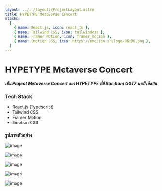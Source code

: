 ```yaml
---
layout: ../../layouts/ProjectLayout.astro
title: HYPETYPE Metaverse Concert
stacks:
  [
    { name: React.js, icon: react_ts },
    { name: Tailwind CSS, icon: tailwindcss },
    { name: Framer Motion, icon: framer_motion },
    { name: Emotion CSS, icon: https://emotion.sh/logo-96x96.png },
  ]
---
```


# HYPETYPE Metaverse Concert

##### เป็น Project Metaverse Concert ของ HYPETYPE ที่มี Bambam GOT7 มาเป็นศิลปิน

### Tech Stack

- React.js (Typescript)
- Tailwind CSS
- Framer Motion
- Emotion CSS

### รูปภาพตัวอย่าง

![image](/image/projects/HYPETYPE-Metaverse-Concert/01.png)

![image](/image/projects/HYPETYPE-Metaverse-Concert/02.png)

![image](/image/projects/HYPETYPE-Metaverse-Concert/03.png)

![image](/image/projects/HYPETYPE-Metaverse-Concert/04.png)

![image](/image/projects/HYPETYPE-Metaverse-Concert/05.png)
